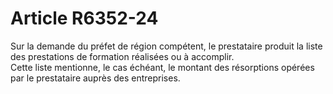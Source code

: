 # Article R6352-24

  
Sur la demande du préfet de région compétent, le prestataire produit la liste des prestations de formation réalisées ou à accomplir.   
Cette liste mentionne, le cas échéant, le montant des résorptions opérées par le prestataire auprès des entreprises.